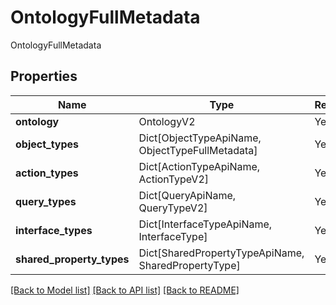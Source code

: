 # OntologyFullMetadata

OntologyFullMetadata

## Properties
| Name | Type | Required | Description |
| ------------ | ------------- | ------------- | ------------- |
**ontology** | OntologyV2 | Yes |  |
**object_types** | Dict[ObjectTypeApiName, ObjectTypeFullMetadata] | Yes |  |
**action_types** | Dict[ActionTypeApiName, ActionTypeV2] | Yes |  |
**query_types** | Dict[QueryApiName, QueryTypeV2] | Yes |  |
**interface_types** | Dict[InterfaceTypeApiName, InterfaceType] | Yes |  |
**shared_property_types** | Dict[SharedPropertyTypeApiName, SharedPropertyType] | Yes |  |


[[Back to Model list]](../../../../README.md#models-v2-link) [[Back to API list]](../../../../README.md#apis-v2-link) [[Back to README]](../../../../README.md)
